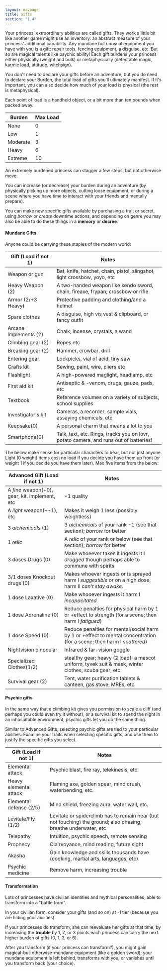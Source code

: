 ```yaml
---
layout: navpage
title: Gifts
section: "1.4"
---
```


Your princess' extraordinary abilities are called gifts.
They work a little bit like another game might use an inventory: an abstract measure of your princess' additional capability.
Any mundane but unusual equipment you have with you is a gift: repair tools, fencing equipment, a disguise, etc.
But so are magical talents like psychic ability!
Each gift burdens your princess either physically (weight and bulk) or metaphysically (detectable magic, karmic load, attitude, witchsign).

You don't need to declare your gifts before an adventure, but you do need to declare your Burden, the total load of gifts you'll ultimately manifest. If it's important, you can also decide how much of your load is physical (the rest is metaphysical).

Each point of load is a handheld object, or a bit more than ten pounds when packed away.

| Burden | Max Load |
|--------|----------|
| None   | 0        |
| Low    | 1        |
| Moderate | 3      |
| Heavy  | 6        |
| Extreme | 10      |

An extremely burdened princess can stagger a few steps, but not otherwise move.

You can increase (or decrease) your burden during an adventure (by physically picking up more objects, cutting loose equipment, or during a scene where you have time to interact with your friends and mentally prepare).

You can make new specific gifts available by purchasing a trait or secret, using _borrow_ or _create_ downtime actions, and depending on genre you may also be able to do these things in a **memory** or **decree**.

#### Mundane Gifts

Anyone could be carrying these staples of the modern world:

| Gift (Load if not 1) | Notes |
|----------------------|-------|
| Weapon or gun        | Bat, knife, hatchet, chain, pistol, slingshot, light crossbow, yoyo, etc |
| Heavy Weapon (2)     | A two-handed weapon like kendo sword, chain, fireaxe, frypan; crossbow or rifle |
| Armor (2/+3 Heavy)   | Protective padding and clothing/and a helmet |
| Spare clothes        | A disguise, high vis vest & clipboard, or fancy outfit |
| Arcane implements (2) | Chalk, incense, crystals, a wand |
| Climbing gear (2)    | Ropes etc |
| Breaking gear (2)    | Hammer, crowbar, drill |
| Entering gear        | Lockpicks, vial of acid, tiny saw |
| Crafts kit           | Sewing, paint, wire, pliers etc |
| Flashlight           | A high-powered maglight, headlamp, etc |
| First aid kit        | Antiseptic & -venom, drugs, gauze, pads, etc |
| Textbook             | Reference volumes on a variety of subjects, school supplies |
| Investigator's kit   | Cameras, a recorder, sample vials, assaying chemicals, etc |
| Keepsake(0)          | A personal charm that means a lot to you |
| Smartphone(0)        | Talk, text, etc. Rings, tracks you on lovr, potato camera, and runs out of batteries! |

The below make sense for particular characters to bear, but not just anyone.
Light (0 weight) items cost no load if you decide you have them up front (or weight 1 if you decide you have them later).
Max five items from the below:

| Advanced Gift (Load if not 1) | Notes |
|-------------------------------|-------|
| A _fine_ weapon(+0), gear, kit, implement, etc | +1 quality |
| A _light_ weapon(+-1), etc | Makes it weigh 1 less (possibly weightless) |
| 3 _alchemicals_ (1) | 3 _alchemicals_ of your rank -1 (see that section); _borrow_ for better |
| 1 _relic_           | A _relic_ of your rank or below (see that section); _borrow_ for better |
| 3 doses Drugs (0)    | Make whoeever takes it ingests it I _drugged_ though perhaps able to commune with spirits |
| 3/1 doses Knockout drugs (0)   | Makes whoever ingests or is sprayed harm I _suggestible_ or on a high dose, harm II _can't stay awake_. |
| 1 dose Laxative (0)  | Make whooever ingests it harm I _incapacitated_ |
| 1 dose Adrenaline (0) | Reduce penalties for physical harm by 1 or +effect to strength (for a scene; then harm I _fatigued_) |
| 1 dose Speed (0)     | Reduce penalties for mental/social harm by 1 or +effect to mental concentration (for a scene; then harm I _scattered_) |
| Nightvision binocular | Infrared & far-vision goggle |
| Specialized Clothes(1/2) | stealthy gear; heavy (2 load): a mascot uniform, tyvek suit & mask, winter clothes, scuba gear, etc |
| Survival gear (2)    | Tent, water purification tablets & canteen, gas stove, MREs, etc |

#### Psychic gifts

In the same way that a climbing kit gives you permission to scale a cliff (and perhaps you could even try it without), or a survival kit to spend the night in an inhospitable environment, psychic gifts let you do the same thing.

Similar to Advanced Gifts, selecting psychic gifts are tied to your particular abilities.
Examine your traits when selecting specific gifts, and use them to justify the specific gifts you select.

| Gift (Load if not 1) | Notes |
|----------------------|-------|
| Elemental attack     | Psychic blast, fire ray, telekinesis, etc. |
| Heavy elemental attack | Flaming axe, golden spear, mind crush, waterbending, etc. |
| Elemental defense (2/5) | Mind shield, freezing aura, water wall, etc. |
| Levitate/Fly (1/2)     | Levitate or spiderclimb has to remain near (but not touching) the ground; also phasing, breathe underwater, etc |
| Telepathy            | Intuition, psychic speech, remote sensing |
| Prophecy             | Clairvoyance, mind reading, future sight |
| Akasha               | Gain knowledge and skills thousands have (cooking, martial arts, languages, etc) |
| Psychic medicine     | Remove harm, increasing trouble |

#### Transformation

Lots of princesses have civilian identities and mythical personalities; able to transform into a "battle form".

In your civilian form, consider your gifts (and so on) at -1 tier (because you are hiding your abilities).

If your princesses do transform, she can reevaluate her gifts at that time; by increasing the **trouble** by 1, 2, or 3 points each princess can carry the next higher burden of gifts (0, 1, 3, or 6).

After you transform (if your princess can transform?), you might gain magical-but-otherwise-mundane equipment (like a golden sword); your mundane equipment is left behind, transforms with you, or vanishes until you transform back (your choice).